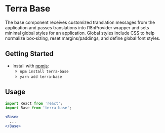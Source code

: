 # Terra Base

The base component receives customized translation messages from the application and passes translations into I18nProvider wrapper and sets minimal global styles for an application.
Global styles include CSS to help normalize box-sizing, reset margins/paddings, and define global font styles.

## Getting Started

- Install with [npmjs](https://www.npmjs.com):
  - `npm install terra-base`
  - `yarn add terra-base`

## Usage

```jsx
import React from 'react';
import Base from 'terra-base';

<Base>
  ...
</Base>
```
